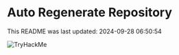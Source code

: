 # Auto Regenerate Repository

This README was last updated: 2024-09-28 06:50:54

 ![TryHackMe](https://tryhackme.com/badge/533634)
